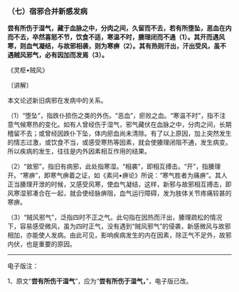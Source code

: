 ### （七）宿邪合并新感发病

**尝有所伤于湿气，藏于血脉之中，分肉之间，久留而不去，若有所堕坠，恶血在内而不去，卒然喜怒不节，饮食不适，寒温不时，腠理闭而不通（1）。其开而遇风寒，则血气凝结，与故邪相袭，则为寒痹（2）。其有热则汗出，汗出受风，虽不遇贼风邪气，必有因加而发焉（3）。**

《灵枢•贼风》

〔讲解〕

本文论述新旧病邪在发病中的关系。

（1）“堕坠”，指跌仆损伤之类的外伤。“恶血”，瘀败之血。“寒温不时”，指不注意气候寒热的变化。如有人曾经伤于湿气，邪气藏伏在血脉之中，分肉之间，长期稽留不去；或曾经因跌仆下坠，体内瘀血尚未清除。有了以上原因，加上突然发生的情志过激，或饮食不当，或感受寒热等因素，就会使腠理闭阻不通，发生病变。所以疾病的发生，往往是内外因素相互作用的结果。

（2）“故邪”，指旧有病邪，此处指寒湿。“相袭”，即相互搏击。“开”，指腠理开。“寒痹”，即寒气痹着之证，如《素问•痹论》所说：“寒气胜者为痛痹”。其人正当腠理开泄的时候，又感受风寒，使血气凝结，这样，新邪与故邪相互搏击，即风寒湿邪凑合在一起，就会使经脉痹阻，血气运行障碍，发为肢体关节疼痛较甚的寒痹。

（3）“贼风邪气”，泛指四时不正之气。此句指在因热而汗出，腠理疏松的情况下，容易感受微风，虽为四时正气，没有遇到“贼风邪气”的侵袭，新感微风与故邪相加，亦能使人发病。由此可见，影响疾病发生的内在因素，除正气不足外，故邪内伏，也是重要的原因。



------

电子版注：

1、原文“**尝有所伤干湿气**”，应为“**尝有所伤于湿气，**”，电子版已改。

